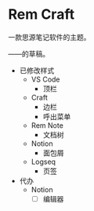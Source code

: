 # Rem Craft

一款思源笔记软件的主题。

——的草稿。

- 已修改样式
  - VS Code
    - 顶栏
  - Craft
    - 边栏
    - 呼出菜单
  - Rem Note
    - 文档树
  - Notion
    - 面包屑
  - Logseq
    - 页签
- 代办
  - Notion
    - [ ] 编辑器
